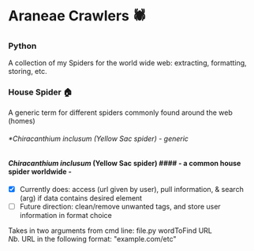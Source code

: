 # Araneae Crawlers :spider:
### Python

A collection of my Spiders for the world wide web: extracting, formatting, storing, etc.

### House Spider :house:
A generic term for different spiders commonly found around the web (homes)
###### *Chiracanthium inclusum (Yellow Sac spider) - generic


#### _Chiracanthium inclusum_ (Yellow Sac spider) #### - a common house spider worldwide -
- [x] Currently does: access (url given by user), pull information, & 
search 
(arg) if data contains desired element
- [ ] Future direction: clean/remove unwanted tags, and store user 
information in format choice

Takes in two arguments from cmd line: file.py wordToFind URL<br>
 _Nb._ URL in the following format: "example.com/etc"

